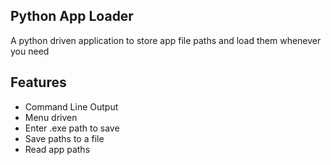 ## Python App Loader
A python driven application to store app file paths and load them whenever you need

## Features

- Command Line Output
- Menu driven
- Enter .exe path to save
- Save paths to a file
- Read app paths
